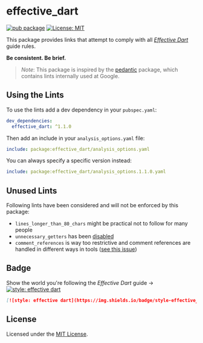 # effective_dart

[![pub package](https://img.shields.io/pub/v/effective_dart.svg)](https://pub.dartlang.org/packages/effective_dart)
[![License: MIT](https://img.shields.io/badge/license-MIT-blue.svg)](https://opensource.org/licenses/MIT)

This package provides links that attempt to comply with all [*Effective Dart*](https://dart.dev/guides/language/effective-dart) guide rules.

**Be consistent. Be brief.**

> *Note*: This package is inspired by the [pedantic](https://github.com/dart-lang/pedantic) package, which contains lints internally used at Google.

## Using the Lints

To use the lints add a dev dependency in your `pubspec.yaml`:

```yaml
dev_dependencies:
  effective_dart: ^1.1.0
```

Then add an include in your `analysis_options.yaml` file:

```yaml
include: package:effective_dart/analysis_options.yaml
```

You can always specify a specific version instead:

```yaml
include: package:effective_dart/analysis_options.1.1.0.yaml
```

## Unused Lints

Following lints have been considered and will not be enforced by this package:

- `lines_longer_than_80_chars` might be practical not to follow for many people
- `unnecessary_getters` has been [disabled](https://github.com/dart-lang/linter/issues/23)
- `comment_references` is way too restrictive and comment references are handled in different ways in tools ([see this issue](https://github.com/dart-lang/sdk/issues/36974))

## Badge

Show the world you're following the *Effective Dart* guide → [![style: effective dart](https://img.shields.io/badge/style-effective_dart-40c4ff.svg)](https://github.com/tenhobi/effective_dart)

```md
[![style: effective dart](https://img.shields.io/badge/style-effective_dart-40c4ff.svg)](https://github.com/tenhobi/effective_dart)
```

## License

Licensed under the [MIT License](LICENSE).
